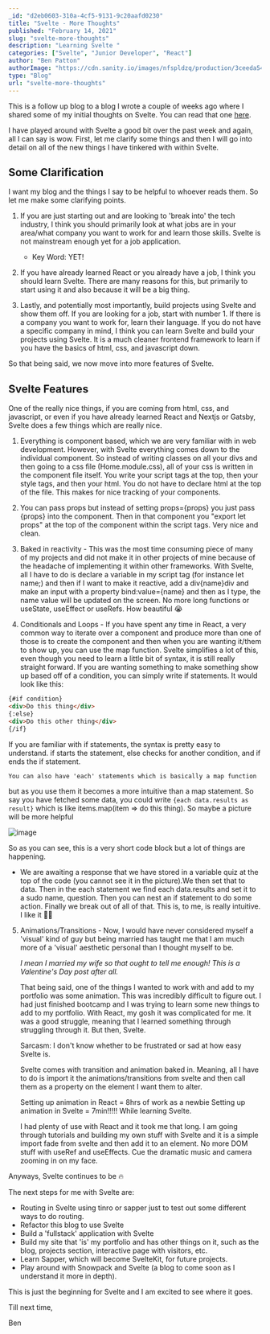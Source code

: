 ```yaml
---
_id: "d2eb0603-310a-4cf5-9131-9c20aafd0230"
title: "Svelte - More Thoughts"
published: "February 14, 2021"
slug: "svelte-more-thoughts"
description: "Learning Svelte "
categories: ["Svelte", "Junior Developer", "React"]
author: "Ben Patton"
authorImage: "https://cdn.sanity.io/images/nfspldzq/production/3ceeda54221c7c0614ecc51f955c7be39a1da34e-512x512.jpg"
type: "Blog"
url: "svelte-more-thoughts"
---
```


This is a follow up blog to a blog I wrote a couple of weeks ago where I shared some of my initial thoughts on Svelte. You can read that one [here](https://benapatton.com/posts/2021-01-31-svelte-initial-thoughts).

I have played around with Svelte a good bit over the past week and again, all I can say is wow. First, let me clarify some things and then I will go into detail on all of the new things I have tinkered with within Svelte.

## Some Clarification

I want my blog and the things I say to be helpful to whoever reads them. So let me make some clarifying points.

1. If you are just starting out and are looking to 'break into' the tech industry, I think you should primarily look at what jobs are in your area/what company you want to work for and learn those skills. Svelte is not mainstream enough yet for a job application.

   - Key Word: YET!

2. If you have already learned React or you already have a job, I think you should learn Svelte. There are many reasons for this, but primarily to start using it and also because it will be a big thing.

3. Lastly, and potentially most importantly, build projects using Svelte and show them off. If you are looking for a job, start with number 1. If there is a company you want to work for, learn their language. If you do not have a specific company in mind, I think you can learn Svelte and build your projects using Svelte. It is a much cleaner frontend framework to learn if you have the basics of html, css, and javascript down.

So that being said, we now move into more features of Svelte.

## Svelte Features

One of the really nice things, if you are coming from html, css, and javascript, or even if you have already learned React and Nextjs or Gatsby, Svelte does a few things which are really nice.

1. Everything is component based, which we are very familiar with in web development. However, with Svelte everything comes down to the individual component. So instead of writing classes on all your divs and then going to a css file (Home.module.css), all of your css is written in the component file itself. You write your script tags at the top, then your style tags, and then your html. You do not have to declare html at the top of the file. This makes for nice tracking of your components.

2. You can pass props but instead of setting props={props} you just pass {props} into the component. Then in that component you "export let props" at the top of the component within the script tags. Very nice and clean.

3. Baked in reactivity - This was the most time consuming piece of many of my projects and did not make it in other projects of mine because of the headache of implementing it within other frameworks. With Svelte, all I have to do is declare a variable in my script tag (for instance let name;) and then if I want to make it reactive, add a div{name}div and make an input with a property bind:value={name} and then as I type, the name value will be updated on the screen. No more long functions or useState, useEffect or useRefs. How beautiful 😭

4. Conditionals and Loops - If you have spent any time in React, a very common way to iterate over a component and produce more than one of those is to create the component and then when you are wanting it/them to show up, you can use the map function. Svelte simplifies a lot of this, even though you need to learn a little bit of syntax, it is still really straight forward. If you are wanting something to make something show up based off of a condition, you can simply write if statements. It would look like this:

```html
{#if condition}
<div>Do this thing</div>
{:else}
<div>Do this other thing</div>
{/if}
```

If you are familiar with if statements, the syntax is pretty easy to understand. if starts the statement, else checks for another condition, and if ends the if statement.

    You can also have 'each' statements which is basically a map function

but as you use them it becomes a more intuitive than a map statement. So say you have fetched some data, you could write `{each data.results as result}` which is like items.map(item => do this thing). So maybe a picture will be more helpful

![image](https://cdn.sanity.io/images/nfspldzq/production/c4cd683fa4313d0b6a3cc110a4144206d11de155-1280x440.png?w=800)

So as you can see, this is a very short code block but a lot of things
are happening.

- We are awaiting a response that we have stored in a variable quiz at the top of the code (you cannot see it in the picture).We then set that to data. Then in the each statement we find each data.results and set it to a sudo name, question. Then you can nest an if statement to do some action. Finally we break out of all of that. This is, to me, is really intuitive. I like it 🤯🤓

5. Animations/Transitions - Now, I would have never considered myself a 'visual' kind of guy but being married has taught me that I am much more of a 'visual' aesthetic personal than I thought myself to be.

   _I mean I married my wife so that ought to tell me enough! This is a Valentine's Day post after all._

   That being said, one of the things I wanted to work with and add to my portfolio was some animation. This was incredibly difficult to figure out. I had just finished bootcamp and I was trying to learn some new things to add to my portfolio. With React, my gosh it was complicated for me. It was a good struggle, meaning that I learned something through struggling through it. But then, Svelte.

   Sarcasm: I don't know whether to be frustrated or sad at how easy Svelte is.

   Svelte comes with transition and animation baked in. Meaning, all I have to do is import it the animations/transitions from svelte and then call them as a property on the element I want them to alter.

   Setting up animation in React = 8hrs of work as a newbie
   Setting up animation in Svelte = 7min!!!!! While learning Svelte.

   I had plenty of use with React and it took me that long. I am going through tutorials and building my own stuff with Svelte and it is a simple import fade from svelte and then add it to an element. No more DOM stuff with useRef and useEffects. Cue the dramatic music and camera zooming in on my face.

Anyways, Svelte continues to be 🔥

The next steps for me with Svelte are:

- Routing in Svelte using tinro or sapper just to test out some different ways to do routing.
- Refactor this blog to use Svelte
- Build a 'fullstack' application with Svelte
- Build my site that 'is' my portfolio and has other things on it, such as the blog, projects section, interactive page with visitors, etc.
- Learn Sapper, which will become SvelteKit, for future projects.
- Play around with Snowpack and Svelte (a blog to come soon as I understand it more in depth).

This is just the beginning for Svelte and I am excited to see where it goes.

Till next time,

Ben
